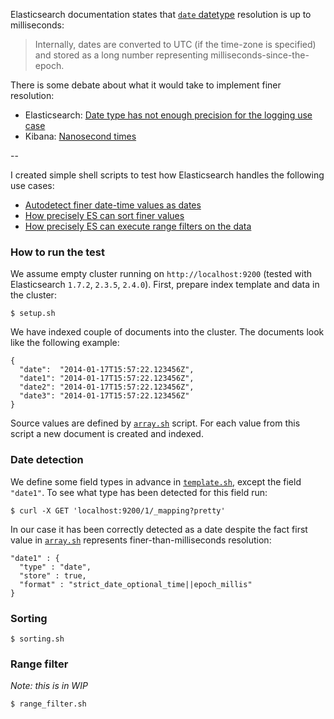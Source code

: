 Elasticsearch documentation states that [`date` datetype](https://www.elastic.co/guide/en/elasticsearch/reference/current/date.html) resolution is up to milliseconds:

> Internally, dates are converted to UTC (if the time-zone is specified) and stored as a long number representing milliseconds-since-the-epoch.

There is some debate about what it would take to implement finer resolution:

- Elasticsearch: [Date type has not enough precision for the logging use case](https://github.com/elastic/elasticsearch/issues/10005)
- Kibana: [Nanosecond times](https://github.com/elastic/kibana/issues/2498)

--

I created simple shell scripts to test how Elasticsearch handles the following use cases:

- [Autodetect finer date-time values as dates](#date-detection)
- [How precisely ES can sort finer values](#sorting)
- [How precisely ES can execute range filters on the data](#range-filter)

### How to run the test

We assume empty cluster running on `http://localhost:9200` (tested with Elasticsearch `1.7.2`, `2.3.5`, `2.4.0`). First, prepare index template and data in the cluster:

	$ setup.sh

We have indexed couple of documents into the cluster. The documents look like the following example:

````
{
  "date":  "2014-01-17T15:57:22.123456Z",
  "date1": "2014-01-17T15:57:22.123456Z",
  "date2": "2014-01-17T15:57:22.123456Z",
  "date3": "2014-01-17T15:57:22.123456Z"  
}
````
Source values are defined by [`array.sh`](array.sh) script. For each value from this script a new document is created and indexed.


### Date detection

We define some field types in advance in [`template.sh`](template.sh), except the field `"date1"`. To see what type has been detected for this field run:

	$ curl -X GET 'localhost:9200/1/_mapping?pretty'
	
In our case it has been correctly detected as a date despite the fact first value in [`array.sh`](array.sh) represents finer-than-milliseconds resolution:

````
"date1" : {
  "type" : "date",
  "store" : true,
  "format" : "strict_date_optional_time||epoch_millis"
}
````
	
### Sorting

	$ sorting.sh
	
### Range filter

_Note: this is in WIP_

	$ range_filter.sh